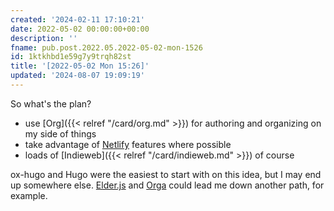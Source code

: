 ```yaml
---
created: '2024-02-11 17:10:21'
date: 2022-05-02 00:00:00+00:00
description: ''
fname: pub.post.2022.05.2022-05-02-mon-1526
id: 1ktkhbd1e59g7y9trqh82st
title: '[2022-05-02 Mon 15:26]'
updated: '2024-08-07 19:09:19'
---
```


So what's the plan?

- use [Org]({{< relref "/card/org.md" >}}) for authoring and organizing on my side of things
- take advantage of [Netlify](https://netlify.com) features where possible
- loads of [Indieweb]({{< relref "/card/indieweb.md" >}}) of course

ox-hugo and Hugo were the easiest to start with on this idea, but I may end up somewhere else. [Elder.js](https://elderguide.com/tech/elderjs/) and [Orga](https://orga.js.org) could lead me down another path, for example.